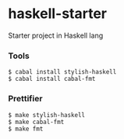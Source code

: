 # haskell-starter
Starter project in Haskell lang

### Tools
```
$ cabal install stylish-haskell
$ cabal install cabal-fmt
```

### Prettifier
```
$ make stylish-haskell
$ make cabal-fmt
$ make fmt
```
